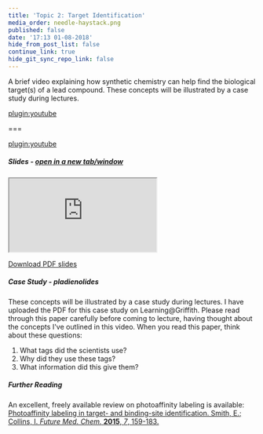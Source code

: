```yaml
---
title: 'Topic 2: Target Identification'
media_order: needle-haystack.png
published: false
date: '17:13 01-08-2018'
hide_from_post_list: false
continue_link: true
hide_git_sync_repo_link: false
---
```


A brief video explaining how synthetic chemistry can help find the biological target(s) of a lead compound. These concepts will be illustrated by a case study during lectures.

[plugin:youtube](https://www.youtube.com/watch?v=zWVmRfd8uk4)

===

[plugin:youtube](https://www.youtube.com/watch?v=zWVmRfd8uk4)

##### Slides - <a href="https://3104nsc.mcoster.net/slides/02-target-id.html" target="_blank">open in a new tab/window</a>

<div class="embed-responsive embed-responsive-16by9">
	<iframe class="embed-responsive-item" src="https://3104nsc.mcoster.net/slides/02-target-id.html" allowfullscreen></iframe>
</div>

[Download PDF slides](https://3104nsc.mcoster.net/slides/02-target-identification-slides.pdf)


##### Case Study - pladienolides
These concepts will be illustrated by a case study during lectures. I have uploaded the PDF for this case study on Learning@Griffith. Please read through this paper carefully before coming to lecture, having thought about the concepts I've outlined in this video. When you read this paper, think about these questions:

1. What tags did the scientists use?
2. Why did they use these tags?
3. What information did this give them?

##### Further Reading
An excellent, freely available review on photoaffinity labeling is available:
[Photoaffinity labeling in target- and binding-site identification. Smith, E.; Collins, I. _Future Med. Chem._ **2015**, _7_, 159-183.](https://doi.org/10.4155/fmc.14.152)